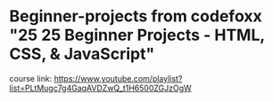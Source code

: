 # Beginner-projects from codefoxx "25 25 Beginner Projects - HTML, CSS, & JavaScript"

course link: https://www.youtube.com/playlist?list=PLtMugc7g4GaqAVDZwQ_t1H6500ZGJzOgW
